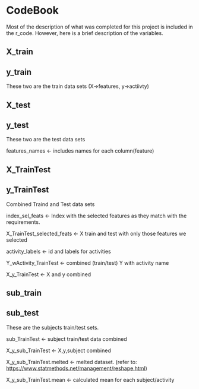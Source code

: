 # CodeBook

Most of the description of what was completed for this project is included in the r_code.  However, here is a brief description of the variables.

## X_train
## y_train

These two are the train data sets (X->features, y->actiivty)

## X_test
## y_test

These two are the test data sets


features_names <- includes names for each column(feature) 

## X_TrainTest 
## y_TrainTest

Combined Traind and Test data sets

index_sel_feats <- Index with the selected features as they match with the requirements.


X_TrainTest_selected_feats <- X train and test with only those features we selected 

activity_labels <- id and labels for activities

Y_wActivity_TrainTest <- combined (train/test) Y with activity name

X_y_TrainTest <- X and y combined

## sub_train
## sub_test

These are the subjects train/test sets.

sub_TrainTest <- subject train/test data combined

X_y_sub_TrainTest <- X,y,subject combined

X_y_sub_TrainTest.melted <- melted dataset. (refer to: https://www.statmethods.net/management/reshape.html)

X_y_sub_TrainTest.mean <- calculated mean for each subject/activity